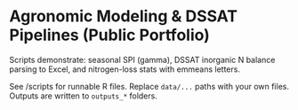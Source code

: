 # Agronomic Modeling & DSSAT Pipelines (Public Portfolio)

Scripts demonstrate: seasonal SPI (gamma), DSSAT inorganic N balance parsing to Excel, and nitrogen-loss stats with emmeans letters.

See /scripts for runnable R files. Replace `data/...` paths with your own files. Outputs are written to `outputs_*` folders.
